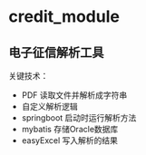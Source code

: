 # credit_module

## 电子征信解析工具

关键技术：
+ PDF 读取文件并解析成字符串
+ 自定义解析逻辑
+ springboot 启动时运行解析方法
+ mybatis 存储Oracle数据库
+ easyExcel 写入解析的结果
